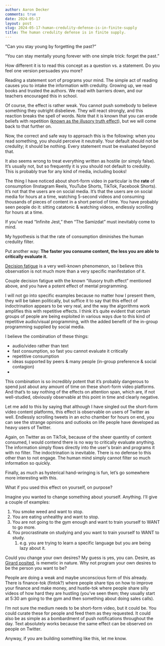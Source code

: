 ```yaml
---
author: Aaron Decker
comments: true
date: 2024-05-17
layout: post
slug: 2024-05-17-human-credulity-defense-is-in-finite-supply
title: The human credulity defense is in finite supply.
---
```


“Can you stay young by forgetting the past?”

“You can stay mentally young forever with one simple trick: forget the past.”

How different it is to read this concept as a question vs. a statement. Do you feel one version persuades you more?

Reading a statement sort of programs your mind. The simple act of reading causes you to intake the information with credulity. Growing up, we read books and trusted the authors. We read with barriers down, and our teachers encouraged this in school.

Of course, the effect is rather weak. You cannot push somebody to believe something they outright disbelieve. They will react strongly, and this reaction breaks the spell of words. Note that it is known that you can erode beliefs with repetition ([known as the illusory truth effect](https://www.ncbi.nlm.nih.gov/pmc/articles/PMC8116821/)), but we will come back to that further on.

Now, the correct and safe way to approach this is the following: when you read something, you should perceive it neutrally. Your default should not be credulity; it should be nothing. Every statement must be evaluated beyond that.

It also seems wrong to treat everything written as hostile (or simply false). It’s usually not, but so frequently it is you should not default to credulity. This is probably true for any kind of media, including books!

The thing I have noticed about short-form video in particular is the **rate** of consumption (Instagram Reels, YouTube Shorts, TikTok, Facebook Shorts). It’s not that the users are on social media. It’s that the users are on social media for hours at a time, watching 5-second videos and consuming thousands of pieces of content in a short period of time. You have probably seen people do it: sitting catatonic & watching videos, endlessly scrolling for hours at a time.

If you’ve read “Infinite Jest,” then “The Samizdat” must inevitably come to mind.

My hypothesis is that the rate of consumption diminishes the human credulity filter.

Put another way: **The faster you consume content, the less you are able to critically evaluate it.**

[Decision fatigue](https://www.ncbi.nlm.nih.gov/pmc/articles/PMC6119549/) is a very well-known phenomenon, so I believe this observation is not much more than a very specific manifestation of it.

Couple decision fatigue with the known “illusory truth effect” mentioned above, and you have a potent effect of mental programming.

I will not go into specific examples because no matter how I present them, they will be taken politically, but suffice it to say that this effect of indoctrination appears to be very real, and the way the algorithms work amplifies this with repetitive effects. I think it’s quite evident that certain groups of people are being exploited in various ways due to this kind of repetitive audio/visual programming, with the added benefit of the in-group programming supplied by social media.

I believe the combination of these things:

- audio/video rather than text
- fast consumption, so fast you cannot evaluate it critically
- repetitive consumption
- ideas supported by peers & many people (in-group preference & social contagion)
-

This combination is so incredibly potent that it’s probably dangerous to spend just about any amount of time on these short-form video platforms. And that’s to say nothing of the effects on attention span, which are, if not well-studied, obviously observable at this point in time and clearly negative.

Let me add to this by saying that although I have singled out the short-form video content platforms, this effect is observable on users of Twitter as well. Endlessly scrolling tweets in an echo chamber for hours on end, you can see the strange opinions and outlooks on life people have developed as heavy users of Twitter.

Again, on Twitter as on TikTok, because of the sheer quantity of content consumed, I would contend there is no way to critically evaluate anything. The information simply flows directly into the user's brain and programs it with no filter. The indoctrination is inevitable. There is no defense to this other than to not engage. The human mind simply cannot filter so much information so quickly.

Finally, as much as hysterical hand-wringing is fun, let’s go somewhere more interesting with this.

What if you used this effect on yourself, on purpose?

Imagine you wanted to change something about yourself. Anything. I’ll give a couple of examples:

1. You smoke weed and want to stop.
2. You are eating unhealthy and want to stop.
3. You are not going to the gym enough and want to train yourself to WANT to go more.
4. You procrastinate on studying and you want to train yourself to WANT to study.
   1. e.g. you are trying to learn a specific language but you are being lazy about it.

Could you change your own desires? My guess is yes, you can. Desire, as [Girard posited](https://en.wikipedia.org/wiki/Mimetic_theory), is memetic in nature. Why not program your own desires to be the person you want to be?

People are doing a weak and maybe unconscious form of this already. There is finance-tok (fintok?) where people share tips on how to improve your finance and make money, and hustle-tok where people share silly videos of how hard they are hustling (you’ve seen them; they usually start at 5:30 am going to the gym and then something about doing sales calls).

I’m not sure the medium needs to be short-form video, but it could be. You could curate these for people and feed them as they requested. It could also be as simple as a bombardment of push notifications throughout the day. Text absolutely works because the same effect can be observed on people on Twitter.

Anyway, if you are building something like this, let me know.
